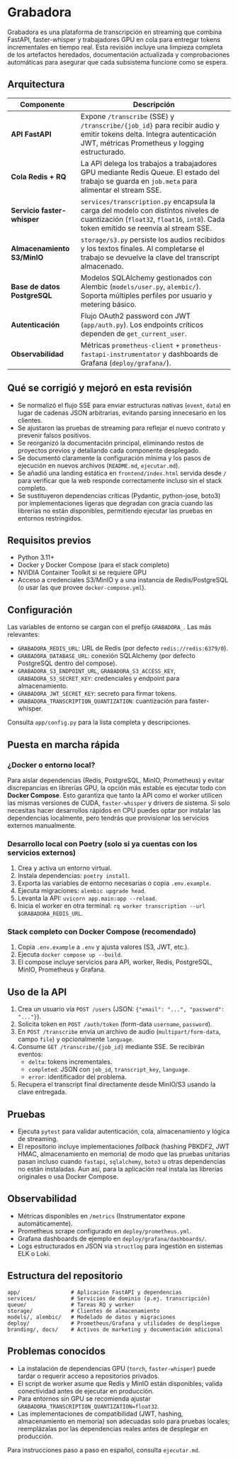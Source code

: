 # Grabadora

Grabadora es una plataforma de transcripción en streaming que combina FastAPI, faster-whisper y trabajadores GPU en cola para entregar tokens incrementales en tiempo real. Esta revisión incluye una limpieza completa de los artefactos heredados, documentación actualizada y comprobaciones automáticas para asegurar que cada subsistema funcione como se espera.

## Arquitectura

| Componente | Descripción |
|------------|-------------|
| **API FastAPI** | Expone `/transcribe` (SSE) y `/transcribe/{job_id}` para recibir audio y emitir tokens delta. Integra autenticación JWT, métricas Prometheus y logging estructurado. |
| **Cola Redis + RQ** | La API delega los trabajos a trabajadores GPU mediante Redis Queue. El estado del trabajo se guarda en `job.meta` para alimentar el stream SSE. |
| **Servicio faster-whisper** | `services/transcription.py` encapsula la carga del modelo con distintos niveles de cuantización (`float32`, `float16`, `int8`). Cada token emitido se reenvía al stream SSE. |
| **Almacenamiento S3/MinIO** | `storage/s3.py` persiste los audios recibidos y los textos finales. Al completarse el trabajo se devuelve la clave del transcript almacenado. |
| **Base de datos PostgreSQL** | Modelos SQLAlchemy gestionados con Alembic (`models/user.py`, `alembic/`). Soporta múltiples perfiles por usuario y metering básico. |
| **Autenticación** | Flujo OAuth2 password con JWT (`app/auth.py`). Los endpoints críticos dependen de `get_current_user`. |
| **Observabilidad** | Métricas `prometheus-client` + `prometheus-fastapi-instrumentator` y dashboards de Grafana (`deploy/grafana/`). |

## Qué se corrigió y mejoró en esta revisión

- Se normalizó el flujo SSE para enviar estructuras nativas (`event`, `data`) en lugar de cadenas JSON arbitrarias, evitando parsing innecesario en los clientes.
- Se ajustaron las pruebas de streaming para reflejar el nuevo contrato y prevenir falsos positivos.
- Se reorganizó la documentación principal, eliminando restos de proyectos previos y detallando cada componente desplegado.
- Se documentó claramente la configuración mínima y los pasos de ejecución en nuevos archivos (`README.md`, `ejecutar.md`).
- Se añadió una landing estática en `frontend/index.html` servida desde `/` para verificar que la web responde correctamente incluso sin el stack completo.
- Se sustituyeron dependencias críticas (Pydantic, python-jose, boto3) por implementaciones ligeras que degradan con gracia cuando las librerías no están disponibles, permitiendo ejecutar las pruebas en entornos restringidos.

## Requisitos previos

- Python 3.11+
- Docker y Docker Compose (para el stack completo)
- NVIDIA Container Toolkit si se requiere GPU
- Acceso a credenciales S3/MinIO y a una instancia de Redis/PostgreSQL (o usar las que provee `docker-compose.yml`).

## Configuración

Las variables de entorno se cargan con el prefijo `GRABADORA_`. Las más relevantes:

- `GRABADORA_REDIS_URL`: URL de Redis (por defecto `redis://redis:6379/0`).
- `GRABADORA_DATABASE_URL`: conexión SQLAlchemy (por defecto PostgreSQL dentro del compose).
- `GRABADORA_S3_ENDPOINT_URL`, `GRABADORA_S3_ACCESS_KEY`, `GRABADORA_S3_SECRET_KEY`: credenciales y endpoint para almacenamiento.
- `GRABADORA_JWT_SECRET_KEY`: secreto para firmar tokens.
- `GRABADORA_TRANSCRIPTION_QUANTIZATION`: cuantización para faster-whisper.

Consulta `app/config.py` para la lista completa y descripciones.

## Puesta en marcha rápida

### ¿Docker o entorno local?

Para aislar dependencias (Redis, PostgreSQL, MinIO, Prometheus) y evitar discrepancias en librerías GPU, la opción más estable es ejecutar todo con **Docker Compose**. Esto garantiza que tanto la API como el worker utilicen las mismas versiones de CUDA, `faster-whisper` y drivers de sistema. Si solo necesitas hacer desarrollos rápidos en CPU puedes optar por instalar las dependencias localmente, pero tendrás que provisionar los servicios externos manualmente.

### Desarrollo local con Poetry (solo si ya cuentas con los servicios externos)

1. Crea y activa un entorno virtual.
2. Instala dependencias: `poetry install`.
3. Exporta las variables de entorno necesarias o copia `.env.example`.
4. Ejecuta migraciones: `alembic upgrade head`.
5. Levanta la API: `uvicorn app.main:app --reload`.
6. Inicia el worker en otra terminal: `rq worker transcription --url $GRABADORA_REDIS_URL`.

### Stack completo con Docker Compose (recomendado)

1. Copia `.env.example` a `.env` y ajusta valores (S3, JWT, etc.).
2. Ejecuta `docker compose up --build`.
3. El compose incluye servicios para API, worker, Redis, PostgreSQL, MinIO, Prometheus y Grafana.

## Uso de la API

1. Crea un usuario vía `POST /users` (JSON: `{"email": "...", "password": "..."}`).
2. Solicita token en `POST /auth/token` (form-data `username`, `password`).
3. En `POST /transcribe` envía un archivo de audio (`multipart/form-data`, campo `file`) y opcionalmente `language`.
4. Consume `GET /transcribe/{job_id}` mediante SSE. Se recibirán eventos:
   - `delta`: tokens incrementales.
   - `completed`: JSON con `job_id`, `transcript_key`, `language`.
   - `error`: identificador del problema.
5. Recupera el transcript final directamente desde MinIO/S3 usando la clave entregada.

## Pruebas

- Ejecuta `pytest` para validar autenticación, cola, almacenamiento y lógica de streaming.
- El repositorio incluye implementaciones *fallback* (hashing PBKDF2, JWT HMAC, almacenamiento en memoria) de modo que las pruebas unitarias pasan incluso cuando `fastapi`, `sqlalchemy`, `boto3` u otras dependencias no están instaladas. Aun así, para la aplicación real instala las librerías originales o usa Docker Compose.

## Observabilidad

- Métricas disponibles en `/metrics` (Instrumentator expone automáticamente).
- Prometheus scrape configurado en `deploy/prometheus.yml`.
- Grafana dashboards de ejemplo en `deploy/grafana/dashboards/`.
- Logs estructurados en JSON via `structlog` para ingestión en sistemas ELK o Loki.

## Estructura del repositorio

```
app/                # Aplicación FastAPI y dependencias
services/           # Servicios de dominio (p.ej. transcripción)
queue/              # Tareas RQ y worker
storage/            # Clientes de almacenamiento
models/, alembic/   # Modelado de datos y migraciones
deploy/             # Prometheus/Grafana y utilidades de despliegue
branding/, docs/    # Activos de marketing y documentación adicional
```

## Problemas conocidos

- La instalación de dependencias GPU (`torch`, `faster-whisper`) puede tardar o requerir acceso a repositorios privados.
- El script de worker asume que Redis y MinIO están disponibles; valida conectividad antes de ejecutar en producción.
- Para entornos sin GPU se recomienda ajustar `GRABADORA_TRANSCRIPTION_QUANTIZATION=float32`.
- Las implementaciones de compatibilidad (JWT, hashing, almacenamiento en memoria) son adecuadas solo para pruebas locales; reemplázalas por las dependencias reales antes de desplegar en producción.

Para instrucciones paso a paso en español, consulta `ejecutar.md`.
